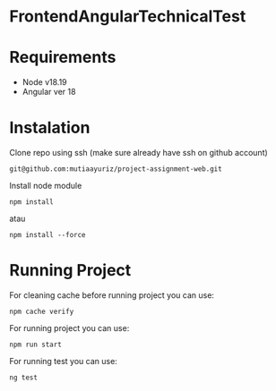 # FrontendAngularTechnicalTest

Requirements
============
* Node v18.19
* Angular ver 18

Instalation
============

Clone repo using ssh (make sure already have ssh on github account)

    git@github.com:mutiaayuriz/project-assignment-web.git

Install node module

    npm install

atau 

    npm install --force


Running Project
============

For cleaning cache before running project you can use:

    npm cache verify


For running project you can use:

    npm run start

For running test you can use:

    ng test
